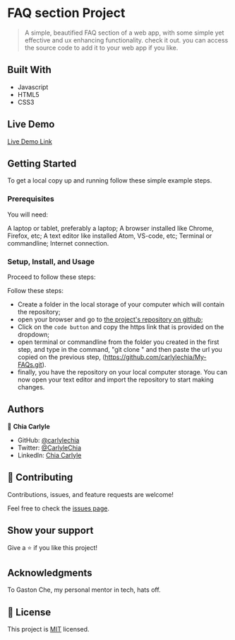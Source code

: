 
# FAQ section Project

> A simple, beautified FAQ section of a web app, with some simple yet effective and ux enhancing functionality. check it out. you can access the source code to add it to your web app if you like.


## Built With

- Javascript
- HTML5
- CSS3

## Live Demo

[Live Demo Link](https://carlylechia.github.io/My-FAQs/)


## Getting Started

To get a local copy up and running follow these simple example steps.

### Prerequisites

You will need:

A laptop or tablet, preferably a laptop;
A browser installed like Chrome, Firefox, etc;
A text editor like installed Atom, VS-code, etc;
Terminal or commandline;
Internet connection.

### Setup, Install, and Usage

Proceed to follow these steps:

Follow these steps:

- Create a folder in the local storage of your computer which will contain the repository;
- open your browser and go to [the project's repository on github](https://github.com/carlylechia/My-FAQs);
- Click on the `code button` and copy the https link that is provided on the dropdown;
- open terminal or commandline from the folder you created in the first step, and type in the command, "git clone " and then paste the url you copied on the previous step, (https://github.com/carlylechia/My-FAQs.git).
- finally, you have the repository on your local computer storage. You can now open your text editor and import the repository to start making changes.

## Authors

👤 **Chia Carlyle**

- GitHub: [@carlylechia](https://github.com/carlylechia)
- Twitter: [@CarlyleChia](https://twitter.com/CarlyleChia)
- LinkedIn: [Chia Carlyle](https://linkedin.com/in/chia-carlyle)

## 🤝 Contributing

Contributions, issues, and feature requests are welcome!

Feel free to check the [issues page](https://github.com/carlylechia/My-FAQs/issues).

## Show your support

Give a ⭐️ if you like this project!

## Acknowledgments
To Gaston Che, my personal mentor in tech, hats off.

## 📝 License

This project is [MIT](./MIT.md) licensed.

